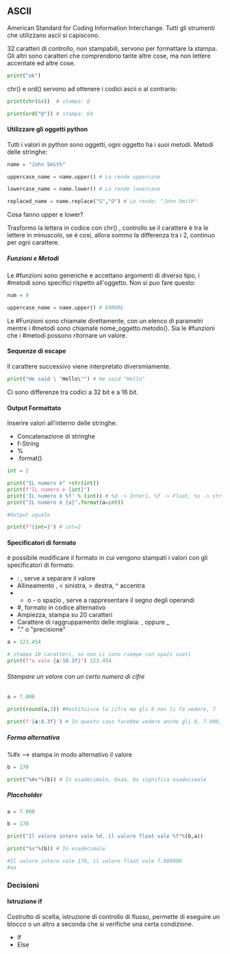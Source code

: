 ASCII
--
American Standard for Coding Information Interchange.
Tutti gli strumenti che utilizzano ascii si capiscono.

32 caratteri di controllo, non stampabili, servono per formattare la stampa.
Gli altri sono caratteri che comprendono tante altre cose, ma non lettere accentate ed altre cose.

```Python
print("ok")
```

chr() e ord() servono ad ottenere i codici ascii o al contrario:

```Python
print(chr(64))  # stampa: @

print(ord("@")) # stampa: 64
```

#### Utilizzare gli oggetti python

Tutti i valori in python sono oggetti, ogni oggetto ha i suoi metodi.
Metodi delle stringhe:

```Python
name = "John Smith"

uppercase_name = name.upper() # Lo rende uppercase

lowercase_name = name.lower() # Lo rende lowercase

replaced_name = name.replace("S","O") # Lo rende: "John Omith"
```
Cosa fanno upper e lower?

Trasformo la lettera in codice con chr() , controllo se il carattere è tra le lettere in minuscolo, se è cosi, allora sommo la differenza tra i 2, continuo per ogni carattere.

##### Funzioni e Metodi

Le #funzioni sono generiche e accettano argomenti di diverso tipo, i #metodi sono specifici rispetto all'oggetto.
Non si puo fare questo:

```Python
num = 9

uppercase_name = name.upper() # ERRORE
```
Le #Funzioni sono chiamate direttamente, con un elenco di parametri mentre i #metodi sono chiamate nome_oggetto.metodo().
Sia le #funzioni che i #metodi possono ritornare un valore.

#### Sequenze di escape

Il carattere successivo viene interpretato diversmìamente.

```Python
print("He said \ "Hello\"") # He said "Hello"
```

Ci sono differenze tra codici a 32 bit e a 16 bit.

#### Output Formattato

Inserire valori all'interno delle stringhe:

- Concatenazione di stringhe
- f-String
- %
- .format()

```Python
int = 2

print("IL numero è" +str(int))
print(f"IL numero è {int}")
print('IL numero è %f' % (int)) # %d -> Interi, %f -> Float, %s -> stringa
print("IL numero è {a}".format(a=int))

#Output uguale

print(f"{int=}") # int=2
```

#### Specificatori di formato

è possibile modificare il formato in cui vengono stampati i valori con gli specificatori di formato.

- : , serve a separare il valore
- Allineamento , < sinistra, > destra, ^ accentra
- + o - o spazio ,  serve a rappresentare il segno degli operandi
- #, formato in codice alternativo
- Ampiezza, stampa su 20 caratteri
- Carattere di raggruppamento delle migliaia: , oppure _
- "." o "precisione"

```Python
a = 123.454

# stampa 10 caratteri, se non ci sono riempe con spazi vuoti
print(f"a vale {a:10.3f}") 123.454

```
###### Stampare un valore con un certo numero di cifre

```Python
a = 7.000

print(round(a,3)) #Restituisce la cifra ma gli 0 non li fa vedere, 7

print(f'{a:8.3f}') # In questo caso farebbe vedere anche gli 0, 7.000, 8 caratteri di cui 3 dopo la virgole.
```

##### Forma alternativa

%#x --> stampa in modo alternativo il valore

```Python
b = 170

print("%#x"%(b)) # In esadecimale, 0xaa, 0x significa esadecimale

```

##### Placeholder

```Python
a = 7.000

b = 170

print("Il valore intero vale %d, il valore float vale %f"%(b,a))

print("%x"%(b)) # In esadecimale

#Il valore intero vale 170, il valore float vale 7.000000
#aa
```

### Decisioni

#### Istruzione if

Costrutto di scelta, istruzione di controllo di flusso, permette di eseguire un blocco o un altro a seconda che si verifiche una certa condizione.

- If
- Else


